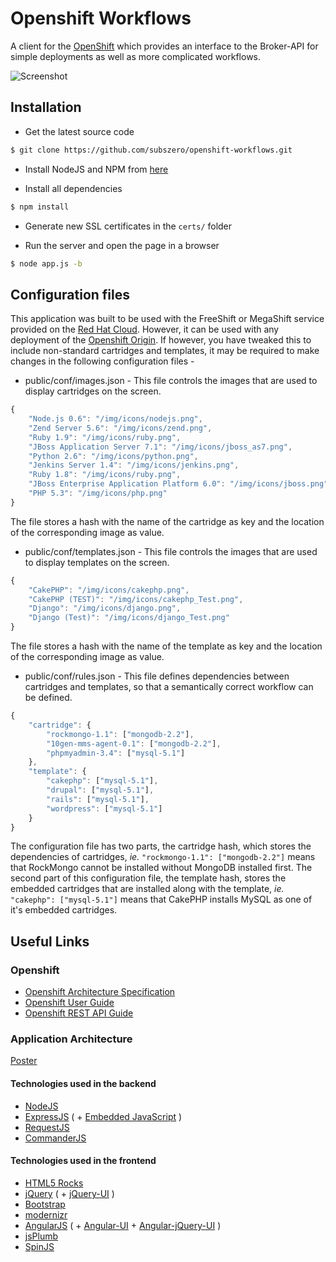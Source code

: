 # Openshift Workflows
A client for the [OpenShift](http://www.github.com/openshift) which provides an interface
to the Broker-API for simple deployments as well as more complicated workflows.

![Screenshot](https://raw.github.com/subszero/openshift-workflows/master/public/img/screenshot.png)


## Installation
* Get the latest source code

```bash
$ git clone https://github.com/subszero/openshift-workflows.git
```

* Install NodeJS and NPM from [here](http://nodejs.org)

* Install all dependencies

```bash
$ npm install
```

* Generate new SSL certificates in the `certs/` folder

* Run the server and open the page in a browser

```bash
$ node app.js -b
```

## Configuration files
This application was built to be used with the FreeShift or MegaShift service provided on the [Red Hat Cloud](https://openshift.redhat.com/). However, it can be used with any deployment of the [Openshift Origin](https://github.com/openshift). If however, you have tweaked this to include non-standard cartridges and templates, it may be required to make changes in the following configuration files -

* public/conf/images.json - This file controls the images that are used to display cartridges on the screen.

```javascript
{
    "Node.js 0.6": "/img/icons/nodejs.png",
    "Zend Server 5.6": "/img/icons/zend.png",
    "Ruby 1.9": "/img/icons/ruby.png",
    "JBoss Application Server 7.1": "/img/icons/jboss_as7.png",
    "Python 2.6": "/img/icons/python.png",
    "Jenkins Server 1.4": "/img/icons/jenkins.png",
    "Ruby 1.8": "/img/icons/ruby.png",
    "JBoss Enterprise Application Platform 6.0": "/img/icons/jboss.png",
    "PHP 5.3": "/img/icons/php.png"
}
```
The file stores a hash with the name of the cartridge as key and the location of the corresponding image as value.

* public/conf/templates.json - This file controls the images that are used to display templates on the screen.

```javascript
{
    "CakePHP": "/img/icons/cakephp.png",
    "CakePHP (TEST)": "/img/icons/cakephp_Test.png",
    "Django": "/img/icons/django.png",
    "Django (Test)": "/img/icons/django_Test.png"
}
```
The file stores a hash with the name of the template as key and the location of the corresponding image as value.

* public/conf/rules.json - This file defines dependencies between cartridges and templates, so that a semantically correct workflow can be defined.

```javascript
{
    "cartridge": {
        "rockmongo-1.1": ["mongodb-2.2"],
        "10gen-mms-agent-0.1": ["mongodb-2.2"],
        "phpmyadmin-3.4": ["mysql-5.1"]
    },
    "template": {
        "cakephp": ["mysql-5.1"],
        "drupal": ["mysql-5.1"],
        "rails": ["mysql-5.1"],
        "wordpress": ["mysql-5.1"]
    }
}
```

The configuration file has two parts, the cartridge hash, which stores the dependencies of cartridges, *ie.* `"rockmongo-1.1": ["mongodb-2.2"]` means that RockMongo cannot be installed without MongoDB installed first. The second part of this configuration file, the template hash, stores the embedded cartridges that are installed along with the template, *ie.* `"cakephp": ["mysql-5.1"]` means that CakePHP installs MySQL as one of it's embedded cartridges.


## Useful Links
### Openshift
* [Openshift Architecture Specification](https://openshift.redhat.com/community/wiki/architecture-overview)
* [Openshift User Guide](https://openshift.redhat.com/community/sites/default/files/documents/OpenShift-2.0-User_Guide-en-US.pdf)
* [Openshift REST API Guide](https://openshift.redhat.com/community/sites/default/files/documents/OpenShift-2.0-REST_API_Guide-en-US_0.pdf)

### Application Architecture
[Poster](https://github.com/subszero/openshift-workflows/blob/poster/poster_output.pdf)

#### Technologies used in the backend
* [NodeJS](http://www.nodejs.org/)
* [ExpressJS](http://expressjs.com/) ( + [Embedded JavaScript](http://embeddedjs.com/) )
* [RequestJS](https://github.com/mikeal/request)
* [CommanderJS](http://visionmedia.github.com/commander.js/)



#### Technologies used in the frontend
* [HTML5 Rocks](http://www.html5rocks.com/en/)
* [jQuery](http://jquery.com/) ( + [jQuery-UI](http://jqueryui.com/) )
* [Bootstrap](http://twitter.github.com/bootstrap/)
* [modernizr](http://modernizr.com/)
* [AngularJS](http://angularjs.org/) ( + [Angular-UI](http://angular-ui.github.com/) + [Angular-jQuery-UI](https://github.com/danielzen/angular-jquery-ui) )
* [jsPlumb](https://github.com/danielzen/angular-jquery-ui)
* [SpinJS](http://fgnass.github.com/spin.js/)